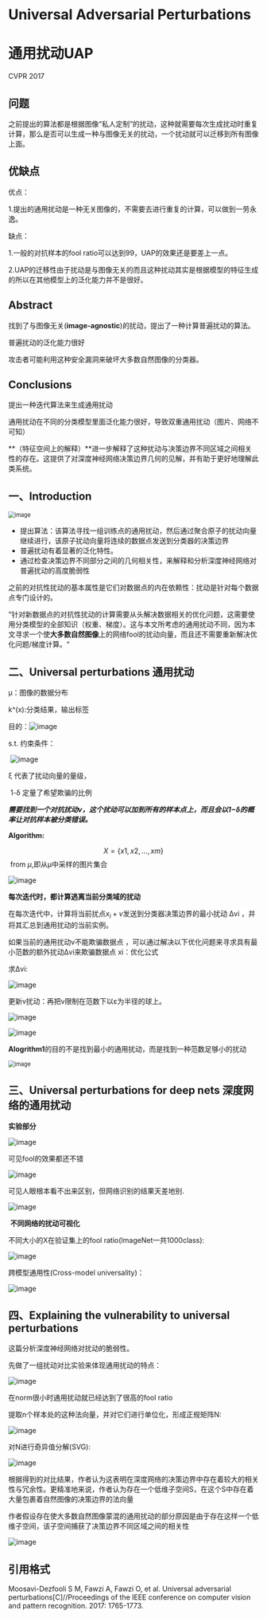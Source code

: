 # Universal Adversarial Perturbations

# 通用扰动UAP

CVPR 2017

## 问题

之前提出的算法都是根据图像“私人定制”的扰动，这种就需要每次生成扰动时重复计算，那么是否可以生成一种与图像无关的扰动，一个扰动就可以迁移到所有图像上面。

## 优缺点

优点：

1.提出的通用扰动是一种无关图像的，不需要去进行重复的计算，可以做到一劳永逸。

缺点：

1.一般的对抗样本的fool ratio可以达到99，UAP的效果还是要差上一点。

2.UAP的迁移性由于扰动是与图像无关的而且这种扰动其实是根据模型的特征生成的所以在其他模型上的泛化能力并不是很好。

## Abstract

找到了与图像无关(**image-agnostic**)的扰动，提出了一种计算普遍扰动的算法。

普遍扰动的泛化能力很好

攻击者可能利用这种安全漏洞来破坏大多数自然图像的分类器。 

## Conclusions

提出一种迭代算法来生成通用扰动

通用扰动在不同的分类模型里面泛化能力很好，导致双重通用扰动（图片、网络不可知）  

**（特征空间上的解释）**进一步解释了这种扰动与决策边界不同区域之间相关性的存在。这提供了对深度神经网络决策边界几何的见解，并有助于更好地理解此类系统。

## 一、Introduction

<img src="../Pictures/JS9FPV38.png" alt="image" style="zoom:80%;" />

-   提出算法：该算法寻找一组训练点的通用扰动，然后通过聚合原子的扰动向量继续进行，该原子扰动向量将连续的数据点发送到分类器的决策边界
-   普遍扰动有着显著的泛化特性。
-   通过检查决策边界不同部分之间的几何相关性，来解释和分析深度神经网络对普遍扰动的高度脆弱性

之前的对抗性扰动的基本属性是它们对数据点的内在依赖性：扰动是针对每个数据点专门设计的。

“针对新数据点的对抗性扰动的计算需要从头解决数据相关的优化问题，这需要使用分类模型的全部知识（权重、梯度）。这与本文所考虑的通用扰动不同，因为本文寻求一个使**大多数自然图像**上的网络fool的扰动向量，而且还不需要重新解决优化问题/梯度计算。“

## 二、Universal perturbations 通用扰动

μ：图像的数据分布

k^(x):分类结果，输出标签

目的：![image](attachments/DL3FY43Z.png)

s.t. 约束条件：

 ![image](attachments/VQMJXJM2.png)

<span style="background-color: rgb(255, 255, 255)">ξ</span> 代表了扰动向量的量级，

 <span style="background-color: rgb(255, 255, 255)">1-</span><span style="background-color: rgb(255, 255, 255)">δ</span> <span style="background-color: rgb(255, 255, 255)">定量了希望欺骗的比例</span>

***<span style="background-color: rgb(255, 255, 255)">需要找到一个对抗扰动v，这个扰动可以加到所有的样本点上，而且会以1−δ的概率让对抗样本被分类错误。</span>***

**Algorithm:**

$$X=\left\{x1,x2,…,xm\right\}$$  from $μ$,即从μ中采样的图片集合

![image](attachments/X6SNTWIB.png)

**每次迭代时，都计算逃离当前分类域的扰动**

在每次迭代中，计算将当前扰点$x_i+v$发送到分类器决策边界的最小扰动 <span style="background-color: rgb(255, 255, 255)">∆vi</span> <span style="background-color: rgb(255, 255, 255)">，并将其汇总到通用扰动的当前实例。</span>

如果当前的通用扰动v不能欺骗数据点 ，可以通过解决以下优化问题来寻求具有最小范数的额外扰动∆vi来欺骗数据点 xi：优化公式

求Δvi:

![image](attachments/ABQTU4XR.png)

更新v扰动：再把v限制在范数下以ε为半径的球上。

![image](attachments/QF7KB4Q3.png)

![image](attachments/7XCUT4PQ.png)

**Alogrithm1**的目的不是找到最小的通用扰动，而是找到一种范数足够小的扰动

<img src="attachments/HDGLIGQG.png" alt="image" style="zoom:80%;" />

## 三、Universal perturbations for deep nets 深度网络的通用扰动

**实验部分**

![image](attachments/56FYT568.png)

可见fool的效果都还不错

![image](attachments/MM8PZVZG.png)

可见人眼根本看不出来区别，但网络识别的结果天差地别.

![image](attachments/FEEU2CMY.png)

​																				**不同网络的扰动可视化**

不同大小的X在验证集上的fool ratio(ImageNet一共1000class):

![image](attachments/2ZDUXMK9.png)

跨模型通用性(Cross-model universality)：

![image](attachments/2PN2CTQ2.png)

## 四、Explaining the vulnerability to universal perturbations

这篇分析深度神经网络对扰动的脆弱性。

先做了一组扰动对比实验来体现通用扰动的特点：

![image](attachments/5BEPDP43.png)

在norm很小时通用扰动就已经达到了很高的fool ratio

提取n个样本处的这种法向量，并对它们进行单位化，形成正规矩阵N:</span>

![image](attachments/I68XPLRZ.png)

对N进行奇异值分解(SVG):

![image](attachments/RBQUXQVZ.png)

根据得到的对比结果，作者认为这表明在深度网络的决策边界中存在着较大的相关性与冗余性。更精准地来说，作者认为存在一个低维子空间S，在这个S中存在着大量包裹着自然图像的决策边界的法向量



作者假设存在使大多数自然图像蒙混的通用扰动的部分原因是由于存在这样一个低维子空间，该子空间捕获了决策边界不同区域之间的相关性

![image](attachments/BIQILJ7W.png)



## 引用格式

Moosavi-Dezfooli S M, Fawzi A, Fawzi O, et al. Universal adversarial perturbations[C]//Proceedings of the IEEE conference on computer vision and pattern recognition. 2017: 1765-1773.
